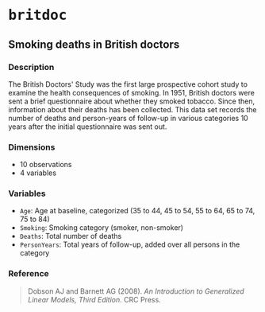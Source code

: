 # <tt>britdoc</tt>
## Smoking deaths in British doctors

### Description

The British Doctors' Study was the first large prospective cohort study to examine the health consequences of smoking.  In 1951, British doctors were sent a brief questionnaire about whether they smoked tobacco. Since then, information about their deaths has been collected.  This data set records the number of deaths and person-years of follow-up in various categories 10 years after the initial questionnaire was sent out.  

### Dimensions

* 10 observations
* 4 variables

### Variables

* `Age`: Age at baseline, categorized (35 to 44, 45 to 54, 55 to 64, 65 to 74, 75 to 84)
* `Smoking`: Smoking category (smoker, non-smoker)
* `Deaths`: Total number of deaths
* `PersonYears`: Total years of follow-up, added over all persons in the category

### Reference

> Dobson AJ and Barnett AG (2008).  *An Introduction to Generalized Linear Models, Third Edition*.  CRC Press.
